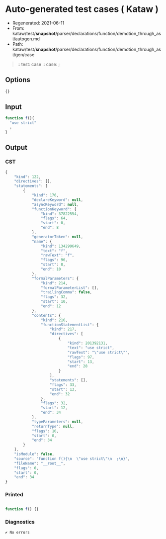 # Auto-generated test cases ( Kataw )
- Regenerated: 2021-06-11
- From: kataw/test/__snapshot__/parser/declarations/function/demotion_through_asi/autogen.md
- Path: kataw/test/__snapshot__/parser/declarations/function/demotion_through_asi/gen/case
> :: test: case
> :: case: ;
## Options

`````js
{}
`````
## Input

`````js
function f(){
  "use strict"
  ;
}
`````
## Output

### CST

```javascript
{
    "kind": 122,
    "directives": [],
    "statements": [
        {
            "kind": 176,
            "declareKeyword": null,
            "asyncKeyword": null,
            "functionKeyword": {
                "kind": 37822554,
                "flags": 64,
                "start": 0,
                "end": 8
            },
            "generatorToken": null,
            "name": {
                "kind": 134299649,
                "text": "f",
                "rawText": "f",
                "flags": 96,
                "start": 8,
                "end": 10
            },
            "formalParameters": {
                "kind": 214,
                "formalParameterList": [],
                "trailingComma": false,
                "flags": 32,
                "start": 10,
                "end": 12
            },
            "contents": {
                "kind": 216,
                "functionStatementList": {
                    "kind": 217,
                    "directives": [
                        {
                            "kind": 201392131,
                            "text": "use strict",
                            "rawText": "\"use strict\"",
                            "flags": 97,
                            "start": 13,
                            "end": 28
                        }
                    ],
                    "statements": [],
                    "flags": 33,
                    "start": 13,
                    "end": 32
                },
                "flags": 32,
                "start": 12,
                "end": 34
            },
            "typeParameters": null,
            "returnType": null,
            "flags": 16,
            "start": 0,
            "end": 34
        }
    ],
    "isModule": false,
    "source": "function f(){\n  \"use strict\"\n  ;\n}",
    "fileName": "__root__",
    "flags": 0,
    "start": 0,
    "end": 34
}
```

### Printed

```javascript

function f() {}
```

### Diagnostics

```javascript
✔ No errors
```

